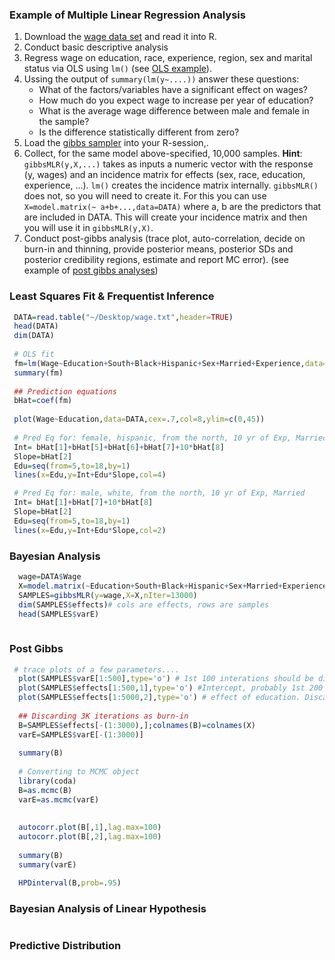 
### Example of Multiple Linear Regression Analysis


 1) Download the [wage data set](https://github.com/gdlc/STAT_COMP/blob/master/wage.txt) and read it into R.
 2) Conduct basic descriptive analysis
 3) Regress wage on education, race, experience, region, sex and marital status via OLS using `lm()` (see [OLS example](https://github.com/gdlc/STT465/blob/master/OLS.md)).
 4) Ussing the output of `summary(lm(y~....))` answer these questions:
    - What of the factors/variables have a significant effect on wages? 
    - How much do you expect wage to increase per year of education? 
    - What is the average wage difference between male and female in the sample? 
    - Is the difference statistically different from zero?
 5) Load the [gibbs sampler](https://github.com/gdlc/STT465/blob/master/gibbsMLR.md) into your R-session,.
 6) Collect, for the same model above-specified, 10,000 samples. **Hint**:  `gibbsMLR(y,X,...)` takes as inputs a numeric vector with the response (y, wages) and an incidence matrix for effects (sex, race, education, experience, ...). `lm()` creates the incidence matrix internally. `gibbsMLR()` does not, so you will need to create it. For this you can use
 `X=model.matrix(~ a+b+...,data=DATA)` where a, b are the predictors that are included in DATA. This will create your incidence matrix and then you will use it in `gibbsMLR(y,X)`.
 7) Conduct post-gibbs analysis (trace plot, auto-correlation, decide on burn-in and thinning, provide posterior means, posterior SDs and posterior
 credibility regions, estimate and report MC error). (see example of [post gibbs analyses](https://github.com/gdlc/STT465/blob/master/postGibbs.md))


### Least Squares Fit & Frequentist Inference

```r
 DATA=read.table("~/Desktop/wage.txt",header=TRUE)
 head(DATA)
 dim(DATA)
 
 # OLS fit
 fm=lm(Wage~Education+South+Black+Hispanic+Sex+Married+Experience,data=DATA)
 summary(fm)
 
 ## Prediction equations
 bHat=coef(fm)
 
 plot(Wage~Education,data=DATA,cex=.7,col=8,ylim=c(0,45))
 
 # Pred Eq for: female, hispanic, from the north, 10 yr of Exp, Married
 Int= bHat[1]+bHat[5]+bHat[6]+bHat[7]+10*bHat[8]
 Slope=bHat[2]
 Edu=seq(from=5,to=18,by=1)
 lines(x=Edu,y=Int+Edu*Slope,col=4)

 # Pred Eq for: male, white, from the north, 10 yr of Exp, Married
 Int= bHat[1]+bHat[7]+10*bHat[8]
 Slope=bHat[2]
 Edu=seq(from=5,to=18,by=1)
 lines(x=Edu,y=Int+Edu*Slope,col=2)
```

### Bayesian Analysis

```r
  wage=DATA$Wage
  X=model.matrix(~Education+South+Black+Hispanic+Sex+Married+Experience,data=DATA)
  SAMPLES=gibbsMLR(y=wage,X=X,nIter=13000)  
  dim(SAMPLES$effects)# cols are effects, rows are samples
  head(SAMPLES$varE)
   
```
### Post Gibbs

```r
 # trace plots of a few parameters....
  plot(SAMPLES$varE[1:500],type='o') # 1st 100 interations should be discared as burn in
  plot(SAMPLES$effects[1:500,1],type='o') #Intercept, probably 1st 200 needs to be discarded
  plot(SAMPLES$effects[1:5000,2],type='o') # effect of education. Discard 2000?
  
  ## Discarding 3K iterations as burn-in
  B=SAMPLES$effects[-(1:3000),];colnames(B)=colnames(X)
  varE=SAMPLES$varE[-(1:3000)]
  
  summary(B)
  
  # Converting to MCMC object 
  library(coda)
  B=as.mcmc(B)
  varE=as.mcmc(varE)
  
  
  autocorr.plot(B[,1],lag.max=100)
  autocorr.plot(B[,2],lag.max=100)
  
  summary(B)
  summary(varE)

  HPDinterval(B,prob=.95)

```
### Bayesian Analysis of Linear Hypothesis


```r


```


###  Predictive Distribution

```r


```
